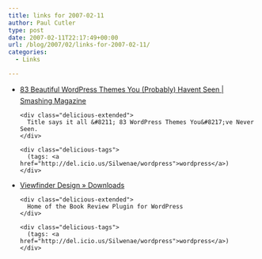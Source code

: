 ```yaml
---
title: links for 2007-02-11
author: Paul Cutler
type: post
date: 2007-02-11T22:17:49+00:00
url: /blog/2007/02/links-for-2007-02-11/
categories:
  - Links

---
```

<ul class="delicious">
  <li>
    <div class="delicious-link">
      <a href="http://www.smashingmagazine.com/2007/02/09/83-beautiful-wordpress-themes-you-probably-havent-seen/">83 Beautiful WordPress Themes You (Probably) Havent Seen | Smashing Magazine</a>
    </div>
    
    <div class="delicious-extended">
      Title says it all &#8211; 83 WordPress Themes You&#8217;ve Never Seen.
    </div>
    
    <div class="delicious-tags">
      (tags: <a href="http://del.icio.us/Silwenae/wordpress">wordpress</a>)
    </div>
  </li>
  
  <li>
    <div class="delicious-link">
      <a href="http://www.viewfinderdesign.co.uk/archive/category/downloads/">Viewfinder Design » Downloads</a>
    </div>
    
    <div class="delicious-extended">
      Home of the Book Review Plugin for WordPress
    </div>
    
    <div class="delicious-tags">
      (tags: <a href="http://del.icio.us/Silwenae/wordpress">wordpress</a>)
    </div>
  </li>
</ul>
